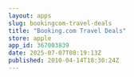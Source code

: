 ```yaml
---
layout: apps
slug: bookingcom-travel-deals
title: "Booking.com Travel Deals"
store: apple
app_id: 367003839
date: 2025-07-07T08:19:13Z
published: 2010-04-14T18:30:24Z
---
```

